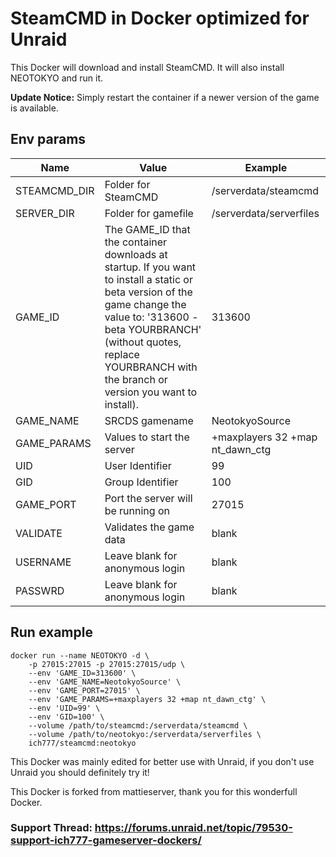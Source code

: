 # SteamCMD in Docker optimized for Unraid
This Docker will download and install SteamCMD. It will also install NEOTOKYO and run it.

**Update Notice:** Simply restart the container if a newer version of the game is available.

## Env params
| Name | Value | Example |
| --- | --- | --- |
| STEAMCMD_DIR | Folder for SteamCMD | /serverdata/steamcmd |
| SERVER_DIR | Folder for gamefile | /serverdata/serverfiles |
| GAME_ID | The GAME_ID that the container downloads at startup. If you want to install a static or beta version of the game change the value to: '313600 -beta YOURBRANCH' (without quotes, replace YOURBRANCH with the branch or version you want to install). | 313600 |
| GAME_NAME | SRCDS gamename | NeotokyoSource |
| GAME_PARAMS | Values to start the server | +maxplayers 32 +map nt_dawn_ctg |
| UID | User Identifier | 99 |
| GID | Group Identifier | 100 |
| GAME_PORT | Port the server will be running on | 27015 |
| VALIDATE | Validates the game data | blank |
| USERNAME | Leave blank for anonymous login | blank |
| PASSWRD | Leave blank for anonymous login | blank |

## Run example
```
docker run --name NEOTOKYO -d \
	-p 27015:27015 -p 27015:27015/udp \
	--env 'GAME_ID=313600' \
	--env 'GAME_NAME=NeotokyoSource' \
	--env 'GAME_PORT=27015' \
	--env 'GAME_PARAMS=+maxplayers 32 +map nt_dawn_ctg' \
	--env 'UID=99' \
	--env 'GID=100' \
	--volume /path/to/steamcmd:/serverdata/steamcmd \
	--volume /path/to/neotokyo:/serverdata/serverfiles \
	ich777/steamcmd:neotokyo
```

This Docker was mainly edited for better use with Unraid, if you don't use Unraid you should definitely try it!

This Docker is forked from mattieserver, thank you for this wonderfull Docker.

### Support Thread: https://forums.unraid.net/topic/79530-support-ich777-gameserver-dockers/